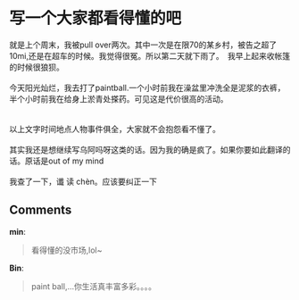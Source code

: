 # 写一个大家都看得懂的吧 

<div id="msgcns!9884D0A402622CB2!3787" class="bvMsg">就是上个周末，我被pull over两次。其中一次是在限70的某乡村，被告之超了10mi,还是在超车的时候。我觉得很冤。所以第二天就下雨了。　我早上起来收帐篷的时候很狼狈。<br /><br />今天阳光灿烂，我去打了paintball.一个小时前我在澡盆里冲洗全是泥浆的衣裤，半个小时前我在给身上淤青处搽药。可见这是代价很高的活动。<br /><br /><br />以上文字时间地点人物事件俱全，大家就不会抱怨看不懂了。<br /><br />其实我还是想继续写乌阿吗呀这类的话。因为我的确是疯了。如果你要如此翻译的话。原话是out of my mind<br /><br />我查了一下，谶 读 chèn。应该要纠正一下 
</div>

## Comments

**min**:
> 看得懂的没市场,lol~

**Bin**:
> paint ball,...你生活真丰富多彩。。。。

